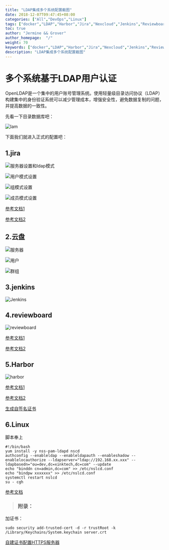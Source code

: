 ```yaml
---
title: "LDAP集成多个系统配置截图"
date: 2018-12-07T09:47:45+08:00
categories: ["All","DevOps","Linux"]
tags: ["docker","LDAP","Harbor","Jira","Nexcloud","Jenkins","Reviewboard","Linux"]
toc: true
author: "Jermine && Grover"
author_homepage:  "/"
weight: 70
keywords: ["docker","LDAP","Harbor","Jira","Nexcloud","Jenkins","Reviewboard","Linux" ]
description: "LDAP集成多个系统配置截图"
---
```


# 多个系统基于LDAP用户认证

OpenLDAP是一个集中的用户账号管理系统。使用轻量级目录访问协议（LDAP）构建集中的身份验证系统可以减少管理成本，增强安全性，避免数据复制的问题，并提高数据的一致性。

先看一下目录数据库吧：

![lam](/img/ldap/lam.png)

下面我们就进入正式的配置吧：

## 1.jira

![服务器设置和ldap模式](/img/ldap/jira1.png)

![用户模式设置](/img/ldap/jira2.png)

![组模式设置](/img/ldap/jira3.png)

![成员模式设置](/img/ldap/jira3.png)

[参考文档1](https://confluence.atlassian.com/jirakb/unable-to-login-to-jira-applications-596770904.html)

[参考文档2](https://stackoverrun.com/cn/q/3981674)

## 2.云盘

![服务器](/img/ldap/pan1.png)

![用户](/img/ldap/pan2.png)

![群组](/img/ldap/pan3.png)

## 3.jenkins

![Jenkins](/img/ldap/jenkins1.png)

## 4.reviewboard

![reviewboard](/img/ldap/reviewboard1.png)

[参考文档1](https://www.yeetrack.com/?p=934)

[参考文档2](https://blog.csdn.net/powerccna/article/details/8282250)

## 5.Harbor

![harbor](/img/ldap/harbor1.png)

[参考文档1](https://www.cnblogs.com/huangjc/p/6272938.html)

[参考文档2](https://blog.csdn.net/Laputa_SKY/article/details/80356083)

[生成自签名证书](http://blog.51cto.com/penguintux/1873025)

## 6.Linux

脚本奉上
```
#!/bin/bash
yum install -y nss-pam-ldapd nscd
authconfig --enableldap --enableldapauth --enableshadow --enablelocauthorize --ldapserver="ldap://192.168.xx.xxx" --ldapbasedn="ou=dev,dc=xinktech,dc=com" --update
echo "binddn cn=admin,dc=com" >> /etc/nslcd.conf
echo "bindpw xxxxxxx" >> /etc/nslcd.conf
systemctl restart nslcd
su - cgh
```

[参考文档](https://www.lisenet.com/2016/setup-ldap-authentication-on-centos-7/)


>### 附录：

加证书：

```
sudo security add-trusted-cert -d -r trustRoot -k /Library/Keychains/System.keychain server.crt
```

[自建证书配置HTTPS服务器](https://note.youdao.com/share/?id=514cde0584119f466f528d1d0b2283de&type=note#/)

